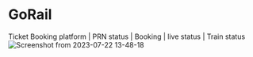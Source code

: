 # GoRail
Ticket Booking platform | PRN status | Booking | live status | Train status
![Screenshot from 2023-07-22 13-48-18](https://github.com/Cvr421/GoRail/assets/82499697/8cc3ca46-f5f3-42c0-8cfd-31a95b3056ee)
